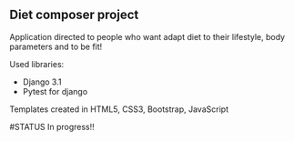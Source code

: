 ## Diet composer project

Application directed to people who want adapt diet 
to their lifestyle, body parameters and to be fit!

Used libraries:
- Django 3.1
- Pytest for django

Templates created in HTML5, CSS3, Bootstrap, JavaScript

#STATUS
In progress!!


